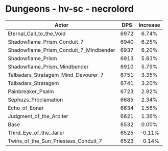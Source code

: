 # Dungeons - hv-sc - necrolord
| Actor | DPS | Increase |
|---|:---:|:---:|
|Eternal_Call_to_the_Void|6972|6.74%|
|Shadowflame_Prism_Conduit_7|6940|6.25%|
|Shadowflame_Prism_Conduit_7_Mindbender|6937|6.20%|
|Shadowflame_Prism|6913|5.83%|
|Shadowflame_Prism_Mindbender|6910|5.79%|
|Talbadars_Stratagem_Mind_Devourer_7|6751|3.35%|
|Talbadars_Stratagem|6741|3.20%|
|Painbreaker_Psalm|6723|2.92%|
|Sephuzs_Proclamation|6685|2.34%|
|Echo_of_Eonar|6634|1.56%|
|Judgment_of_the_Arbiter|6621|1.36%|
|Base|6532|0.00%|
|Third_Eye_of_the_Jailer|6525|-0.11%|
|Twins_of_the_Sun_Priestess_Conduit_7|6523|-0.14%|
